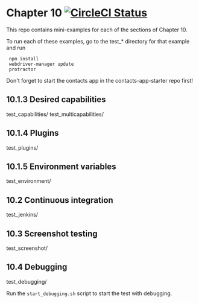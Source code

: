 # Chapter 10 [![CircleCI Status](https://circleci.com/gh/testing-angular-applications/chapter-10-code.svg?style=shield)](https://circleci.com/gh/testing-angular-applications/chapter-10-code)

This repo contains mini-examples for each of the sections of Chapter 10.

To run each of these examples, go to the test_* directory for that
example and run

     npm install
     webdriver-manager update
     protractor

Don't forget to start the contacts app in the contacts-app-starter repo first!

## 10.1.3 Desired capabilities
test_capabilities/
test_multicapabilities/

## 10.1.4 Plugins
test_plugins/

## 10.1.5 Environment variables
test_environment/

## 10.2 Continuous integration
test_jenkins/

## 10.3 Screenshot testing
test_screenshot/

## 10.4 Debugging
test_debugging/

Run the `start_debugging.sh` script to start the test with debugging.
